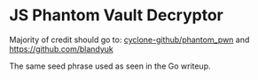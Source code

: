 # JS Phantom Vault Decryptor

Majority of credit should go to: [cyclone-github/phantom_pwn](https://github.com/cyclone-github/phantom_pwn) and https://github.com/blandyuk

The same seed phrase used as seen in the Go writeup.
